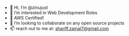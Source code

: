 - 👋 Hi, I’m @zinujust
- 👀 I’m interested in Web Development Roles
- 🌱 AWS Certified!
- 💞️ I’m looking to collaborate on any open source projects
- 📫 reach out to me at: shariff.zainal7@gmail.com

<!---
zinujust/zinujust is a ✨ special ✨ repository because its `README.md` (this file) appears on your GitHub profile.
You can click the Preview link to take a look at your changes.
--->
